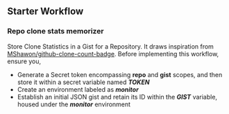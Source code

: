 ## Starter Workflow
### Repo clone stats memorizer
Store Clone Statistics in a Gist for a Repository. It draws inspiration from [MShawon/github-clone-count-badge](https://github.com/MShawon/github-clone-count-badge). Before implementing this workflow, ensure you,

- Generate a Secret token encompassing **repo** and **gist** scopes, and then store it within a secret variable named **_TOKEN_**
- Create an environment labeled as **_monitor_**
- Establish an initial JSON gist and retain its ID within the **_GIST_** variable, housed under the **_monitor_** environment
